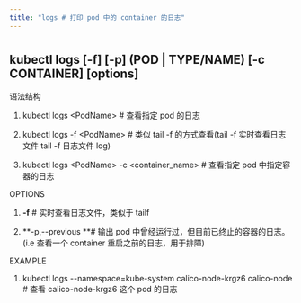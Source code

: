 ```yaml
---
title: "logs # 打印 pod 中的 container 的日志"
---
```


#

## kubectl logs \[-f] \[-p] (POD | TYPE/NAME) \[-c CONTAINER] \[options]

语法结构

1. kubectl logs \<PodName> # 查看指定 pod 的日志

2. kubectl logs -f \<PodName> # 类似 tail -f 的方式查看(tail -f 实时查看日志文件 tail -f 日志文件 log)

3. kubectl logs \<PodName> -c \<container_name> # 查看指定 pod 中指定容器的日志

OPTIONS

1. **-f** # 实时查看日志文件，类似于 tailf

2. **-p,--previous **# 输出 pod 中曾经运行过，但目前已终止的容器的日志。(i.e 查看一个 container 重启之前的日志，用于排障)

EXAMPLE

1. kubectl logs --namespace=kube-system calico-node-krgz6 calico-node # 查看 calico-node-krgz6 这个 pod 的日志
